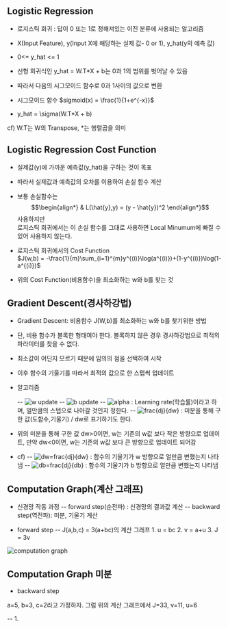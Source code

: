 ## Logistic Regression

- 로지스틱 회귀 : 답이 0 또는 1로 정해져있는 이진 분류에 사용되는 알고리즘  
- X(Input Feature), y(Input X에 해당하는 실제 값- 0 or 1), y_hat(y의 예측 값)  
- 0<= y_hat <= 1  
- 선형 회귀식인 y_hat = W.T*X + b는 0과 1의 범위를 벗어날 수 있음  
- 따라서 다음의 시그모이드 함수로 0과 1사이의 값으로 변환  
- 시그모이드 함수 $sigmoid(x) = \frac{1}{1+e^{-x}}$  

- y_hat = \sigma(W.T*X + b)  

 cf) W.T는 W의 Transpose, *는 행렬곱을 의미  
 

## Logistic Regression Cost Function

- 실제값(y)에 가까운 예측값(y_hat)을 구하는 것이 목표  
- 따라서 실제값과 예측값의 오차를 이용하여 손실 함수 계산  
- 보통 손실함수는 $$\begin{align*} & L(\hat{y},y) = (y - \hat{y})^2 \end{align*}$$ 사용하지만  
  로지스틱 회귀에서는 이 손실 함수를 그대로 사용하면 Local Minumum에 빠질 수 있어 사용하지 않는다.  
  
- 로지스틱 회귀에서의 Cost Function  
$J(w,b) = -\frac{1}{m}\sum_{i=1}^{m}y^{(i)}\log(a^{(i)})+(1-y^{(i)})\log(1-a^{(i)})$
- 위의 Cost Function(비용함수)을 최소화하는 w와 b를 찾는 것


## Gradient Descent(경사하강법)

- Gradient Descent: 비용함수 J(W,b)를 최소화하는 w와 b를 찾기위한 방법
- 단, 비용 함수가 볼록한 형태여야 한다. 볼록하지 않은 경우 경사하강법으로 최적의 파라미터를 찾을 수 없다.
- 최소값이 어딘지 모르기 때문에 임의의 점을 선택하여 시작
- 이후 함수의 기울기를 따라서 최적의 값으로 한 스텝씩 업데이트
- 알고리즘

  -- ![w update](https://user-images.githubusercontent.com/46666862/71361454-5c4cfd80-25d6-11ea-9ac9-204c309a9075.gif)
  -- ![b update](https://user-images.githubusercontent.com/46666862/71361453-5c4cfd80-25d6-11ea-9ae4-0296769b8f98.gif)
  -- ![alpha](https://user-images.githubusercontent.com/46666862/71361520-8ef6f600-25d6-11ea-8665-43f5a4d7e664.gif) : Learning rate(학습률)이라고 하며, 얼만큼의 스텝으로 나아갈 것인지 정한다.
  -- ![frac{dj}{dw}](https://user-images.githubusercontent.com/46666862/71361450-5bb46700-25d6-11ea-9a5b-579de3f26a2b.gif) : 미분을 통해 구한 값(도함수,기울기) / dw로 표기하기도 한다.
  
- 위의 미분을 통해 구한 값 dw>0이면, w는 기존의 w값 보다 작은 방향으로 업데이트, 만약 dw<0이면, w는 기존의 w값 보다 큰 방향으로 업데이트 되어감

- cf)
  -- ![dw=frac{dj}{dw}](https://user-images.githubusercontent.com/46666862/71361451-5c4cfd80-25d6-11ea-82ad-14ce94488845.gif) : 함수의 기울기가 w 방향으로 얼만큼 변했는지 나타냄
  -- ![db=frac{dj}{db}](https://user-images.githubusercontent.com/46666862/71361452-5c4cfd80-25d6-11ea-82f9-c562771a9f06.gif) : 함수의 기울기가 b 방향으로 얼만큼 변했는지 나타냄


## Computation Graph(계산 그래프)

- 신경망 작동 과정
	-- forward step(순전파) : 신경망의 결과값 계산
	-- backward step(역전파): 미분, 기울기 계산

- forward step
	-- J(a,b,c) = 3(a+bc)의 계산 그래프
		1. u = bc
		2. v = a+u
		3. J = 3v

![computation graph](https://user-images.githubusercontent.com/46666862/71361971-f95c6600-25d7-11ea-98e5-017157c67f59.png)


## Computation Graph 미분

- backward step

a=5, b=3, c=2라고 가정하자. 그럼 위의 계산 그래프에서 J=33, v=11, u=6

-- 1. 


